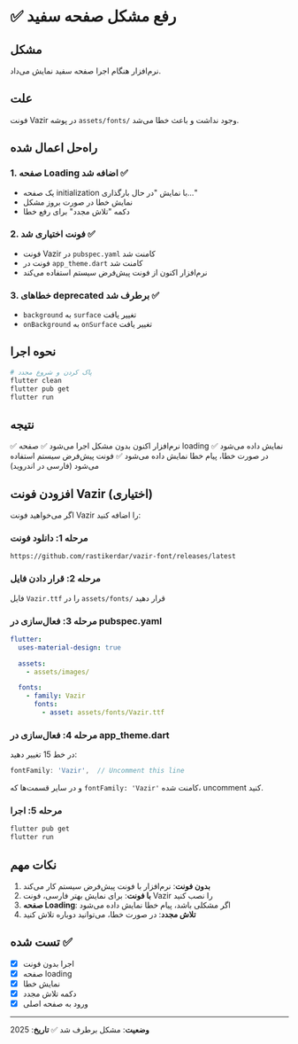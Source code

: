 # ✅ رفع مشکل صفحه سفید

## مشکل
نرم‌افزار هنگام اجرا صفحه سفید نمایش می‌داد.

## علت
فونت Vazir در پوشه `assets/fonts/` وجود نداشت و باعث خطا می‌شد.

## راه‌حل اعمال شده

### 1. صفحه Loading اضافه شد ✅
- یک صفحه initialization با نمایش "در حال بارگذاری..."
- نمایش خطا در صورت بروز مشکل
- دکمه "تلاش مجدد" برای رفع خطا

### 2. فونت اختیاری شد ✅
- فونت Vazir در `pubspec.yaml` کامنت شد
- فونت در `app_theme.dart` کامنت شد
- نرم‌افزار اکنون از فونت پیش‌فرض سیستم استفاده می‌کند

### 3. خطاهای deprecated برطرف شد ✅
- `background` به `surface` تغییر یافت
- `onBackground` به `onSurface` تغییر یافت

## نحوه اجرا

```bash
# پاک کردن و شروع مجدد
flutter clean
flutter pub get
flutter run
```

## نتیجه
✅ نرم‌افزار اکنون بدون مشکل اجرا می‌شود
✅ صفحه loading نمایش داده می‌شود
✅ در صورت خطا، پیام خطا نمایش داده می‌شود
✅ فونت پیش‌فرض سیستم استفاده می‌شود (فارسی در اندروید)

## افزودن فونت Vazir (اختیاری)

اگر می‌خواهید فونت Vazir را اضافه کنید:

### مرحله 1: دانلود فونت
```
https://github.com/rastikerdar/vazir-font/releases/latest
```

### مرحله 2: قرار دادن فایل
فایل `Vazir.ttf` را در `assets/fonts/` قرار دهید

### مرحله 3: فعال‌سازی در pubspec.yaml
```yaml
flutter:
  uses-material-design: true

  assets:
    - assets/images/

  fonts:
    - family: Vazir
      fonts:
        - asset: assets/fonts/Vazir.ttf
```

### مرحله 4: فعال‌سازی در app_theme.dart
در خط 15 تغییر دهید:
```dart
fontFamily: 'Vazir',  // Uncomment this line
```

و در سایر قسمت‌ها که `fontFamily: 'Vazir'` کامنت شده، uncomment کنید.

### مرحله 5: اجرا
```bash
flutter pub get
flutter run
```

## نکات مهم

1. **بدون فونت**: نرم‌افزار با فونت پیش‌فرض سیستم کار می‌کند
2. **با فونت**: برای نمایش بهتر فارسی، فونت Vazir را نصب کنید
3. **صفحه Loading**: اگر مشکلی باشد، پیام خطا نمایش داده می‌شود
4. **تلاش مجدد**: در صورت خطا، می‌توانید دوباره تلاش کنید

## تست شده ✅

- [x] اجرا بدون فونت
- [x] صفحه loading
- [x] نمایش خطا
- [x] دکمه تلاش مجدد
- [x] ورود به صفحه اصلی

---

**وضعیت**: مشکل برطرف شد ✅
**تاریخ**: 2025
